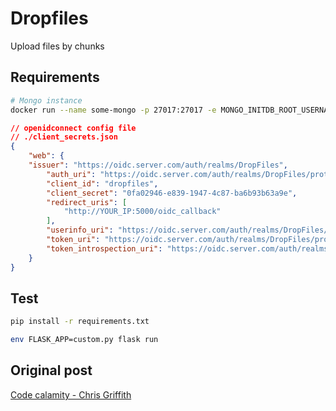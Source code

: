 # Dropfiles

Upload files by chunks

## Requirements

```bash
# Mongo instance
docker run --name some-mongo -p 27017:27017 -e MONGO_INITDB_ROOT_USERNAME=admin -e MONGO_INITDB_ROOT_PASSWORD=admin -d mongo
```

```json
// openidconnect config file
// ./client_secrets.json
{
    "web": {
	"issuer": "https://oidc.server.com/auth/realms/DropFiles",
        "auth_uri": "https://oidc.server.com/auth/realms/DropFiles/protocol/openid-connect/auth",
        "client_id": "dropfiles",
        "client_secret": "0fa02946-e839-1947-4c87-ba6b93b63a9e",
        "redirect_uris": [
            "http://YOUR_IP:5000/oidc_callback"
        ],
        "userinfo_uri": "https://oidc.server.com/auth/realms/DropFiles/protocol/openid-connect/userinfo",
        "token_uri": "https://oidc.server.com/auth/realms/DropFiles/protocol/openid-connect/token",
        "token_introspection_uri": "https://oidc.server.com/auth/realms/DropFiles/protocol/openid-connect/token/introspect"
    }
}

```

## Test
```bash
pip install -r requirements.txt

env FLASK_APP=custom.py flask run
```

## Original post

[Code calamity - Chris Griffith](https://codecalamity.com/uploading-large-files-by-chunking-featuring-python-flask-and-dropzone-js/)

